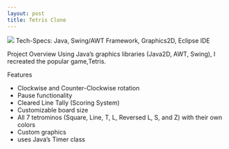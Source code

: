 ```yaml
---
layout: post
title: Tetris Clone
---
```

<img src="http://blogs.discovermagazine.com/notrocketscience/files/2010/11/Tetris.jpg"/>
Tech-Specs: Java, Swing/AWT Framework, Graphics2D, Eclipse IDE

Project Overview
Using Java’s graphics libraries (Java2D, AWT, Swing), I recreated the popular game,Tetris.

Features

* Clockwise and Counter-Clockwise rotation
* Pause functionality
* Cleared Line Tally (Scoring System)
* Customizable board size
* All 7 tetrominos (Square, Line, T, L, Reversed L, S, and Z) with their own colors
* Custom graphics
* uses Java’s Timer class
